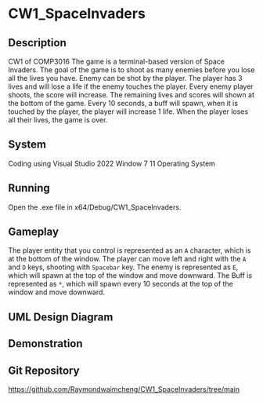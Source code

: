 # CW1_SpaceInvaders
## Description
  CW1 of COMP3016
  The game is a terminal-based version of Space Invaders.
  The goal of the game is to shoot as many enemies before you lose all the lives you have.
  Enemy can be shot by the player.
  The player has 3 lives and will lose a life if the enemy touches the player.
  Every enemy player shoots, the score will increase.
  The remaining lives and scores will shown at the bottom of the game.
  Every 10 seconds, a buff will spawn, when it is touched by the player, the player will increase 1 life.
  When the player loses all their lives, the game is over.

## System
  Coding using Visual Studio 2022
  Window 7 11 Operating System

## Running
  Open the .exe file in x64/Debug/CW1_SpaceInvaders.

## Gameplay
  The player entity that you control is represented as an `A` character, which is at the bottom of the window.
  The player can move left and right with the `A` and `D` keys, shooting with `Spacebar` key.
  The enemy is represented as `E`, which will spawn at the top of the window and move downward.
  The Buff is represented as `*`, which will spawn every 10 seconds at the top of the window and move downward.

## UML Design Diagram


## Demonstration


## Git Repository
  https://github.com/Raymondwaimcheng/CW1_SpaceInvaders/tree/main
